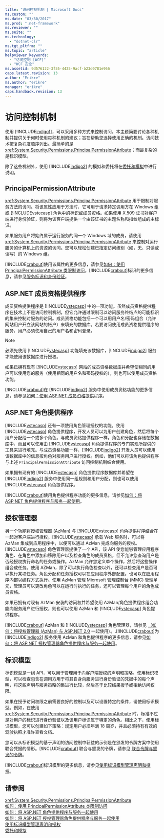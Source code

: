 ```yaml
---
title: "访问控制机制 | Microsoft Docs"
ms.custom: ""
ms.date: "03/30/2017"
ms.prod: ".net-framework"
ms.reviewer: ""
ms.suite: ""
ms.technology: 
  - "dotnet-clr"
ms.tgt_pltfrm: ""
ms.topic: "article"
helpviewer_keywords: 
  - "访问控制 [WCF]"
  - "WCF 安全"
ms.assetid: 9d576122-3f55-4425-9acf-b23d0781e966
caps.latest.revision: 13
author: "Erikre"
ms.author: "erikre"
manager: "erikre"
caps.handback.revision: 13
---
```

# 访问控制机制
使用 [!INCLUDE[indigo1](../../../../includes/indigo1-md.md)]，可以采用多种方式来控制访问。本主题简要讨论各种机制并提供关于何时使用每种机制的建议；旨在帮助您选择使用正确的机制。访问技术按复杂程度顺序列出。最简单的是 <xref:System.Security.Permissions.PrincipalPermissionAttribute>；而最复杂的是标识模型。  
  
 除了这些机制外，使用 [!INCLUDE[indigo2](../../../../includes/indigo2-md.md)] 的模拟和委托将在[委托和模拟](../../../../docs/framework/wcf/feature-details/delegation-and-impersonation-with-wcf.md)中进行说明。  
  
## PrincipalPermissionAttribute  
 <xref:System.Security.Permissions.PrincipalPermissionAttribute> 用于限制对服务方法的访问。将该属性应用于方法时，它可用于请求特定调用方在 Windows 组或 [!INCLUDE[vstecasp](../../../../includes/vstecasp-md.md)] 角色中的标识或成员资格。如果使用 X.509 证书对客户端进行身份验证，则将为该客户端提供一个由该证书的主题名称和指纹组成的主标识。  
  
 如果服务用户将始终属于运行服务的同一个 Windows 域的成员，请使用 <xref:System.Security.Permissions.PrincipalPermissionAttribute> 来控制对运行服务的计算机上的资源的访问。您可以轻松创建已指定访问级别（如，无、只读或读写）的 Windows 组。  
  
 [!INCLUDE[crabout](../../../../includes/crabout-md.md)]使用该属性的更多信息，请参见[如何：使用 PrincipalPermissionAttribute 类限制访问](../../../../docs/framework/wcf/how-to-restrict-access-with-the-principalpermissionattribute-class.md)。[!INCLUDE[crabout](../../../../includes/crabout-md.md)]标识的更多信息，请参见[服务标识和身份验证](../../../../docs/framework/wcf/feature-details/service-identity-and-authentication.md)。  
  
## ASP.NET 成员资格提供程序  
 成员资格提供程序是 [!INCLUDE[vstecasp](../../../../includes/vstecasp-md.md)] 中的一项功能。虽然成员资格提供程序在技术上不是访问控制机制，但它允许通过限制可以访问服务终结点的可能标识的集来控制对服务的访问。成员资格功能包括一个可以用用户名\/密码组合（允许网站用户开立该网站的帐户）来填充的数据库。若要访问使用成员资格提供程序的服务，用户必须使用自己的用户名和密码登录。  
  
> [!NOTE]
>  必须先使用 [!INCLUDE[vstecasp](../../../../includes/vstecasp-md.md)] 功能填充该数据库，[!INCLUDE[indigo2](../../../../includes/indigo2-md.md)] 服务才能使用该数据库进行授权。  
  
 如果已拥有现有 [!INCLUDE[vstecasp](../../../../includes/vstecasp-md.md)] 网站的成员资格数据库并希望使相同的用户可以使用您的服务（使用相同的用户名和密码授权的），则也可以使用成员资格功能。  
  
 [!INCLUDE[crabout](../../../../includes/crabout-md.md)]在 [!INCLUDE[indigo2](../../../../includes/indigo2-md.md)] 服务中使用成员资格功能的更多信息，请参见[如何：使用 ASP.NET 成员资格提供程序](../../../../docs/framework/wcf/feature-details/how-to-use-the-aspnet-membership-provider.md)。  
  
## ASP.NET 角色提供程序  
 [!INCLUDE[vstecasp](../../../../includes/vstecasp-md.md)] 还有一项使用角色管理授权的功能。使用 [!INCLUDE[vstecasp](../../../../includes/vstecasp-md.md)] 角色提供程序，开发人员可以为用户创建角色，然后将每个用户分配给一个或多个角色。与成员资格提供程序一样，角色和分配也存储在数据库中，而且可以使用由 [!INCLUDE[vstecasp](../../../../includes/vstecasp-md.md)] 角色提供程序的专门实现所提供的工具来进行填充。与成员资格功能一样，[!INCLUDE[indigo2](../../../../includes/indigo2-md.md)] 开发人员可以使用该数据库中的信息按角色对服务用户进行授权。例如，他们可以将该角色提供程序与上述 `PrincipalPermissionAttribute` 访问控制机制结合使用。  
  
 如果拥有现有的 [!INCLUDE[vstecasp](../../../../includes/vstecasp-md.md)] 角色提供程序数据库并希望在 [!INCLUDE[indigo2](../../../../includes/indigo2-md.md)] 服务中使用同一组规则和用户分配，则也可以使用 [!INCLUDE[vstecasp](../../../../includes/vstecasp-md.md)] 角色提供程序。  
  
 [!INCLUDE[crabout](../../../../includes/crabout-md.md)]使用角色提供程序功能的更多信息，请参见[如何：将 ASP.NET 角色提供程序与服务一起使用](../../../../docs/framework/wcf/feature-details/how-to-use-the-aspnet-role-provider-with-a-service.md)。  
  
## 授权管理器  
 另一个功能将授权管理器 \(AzMan\) 与 [!INCLUDE[vstecasp](../../../../includes/vstecasp-md.md)] 角色提供程序结合在一起对客户端进行授权。[!INCLUDE[vstecasp](../../../../includes/vstecasp-md.md)] 承载 Web 服务时，可以将 AzMan 集成到应用程序中，以便可以通过 AzMan 完成向服务的授权。[!INCLUDE[vstecasp](../../../../includes/vstecasp-md.md)] 角色管理器提供了一个 API，该 API 使您能够管理应用程序角色、在角色中添加和移除用户以及检查角色的成员资格，但不允许您查询用户是否经授权执行命名的任务或操作。AzMan 允许您定义单个操作，然后将这些操作组合成任务。使用 AZMan，除了可以执行角色检查以外，还可以检查用户是否可以执行某项任务。角色分配和任务授权可以在应用程序外部配置，也可以在应用程序内部以编程方式执行。使用 AzMan 管理 Microsoft 管理控制台 \(MMC\) 管理单元，管理员可以更改角色可以在运行时执行的任务，还可以管理每个用户的角色成员资格。  
  
 如果已拥有对现有 AzMan 安装的访问权并希望使用 AzMan\/角色提供程序组合功能向服务用户进行授权，则也可以使用 AzMan 和 [!INCLUDE[vstecasp](../../../../includes/vstecasp-md.md)] 角色提供程序。  
  
 [!INCLUDE[crabout](../../../../includes/crabout-md.md)] AzMan 和 [!INCLUDE[vstecasp](../../../../includes/vstecasp-md.md)] 角色管理器，请参见 [（如何：将授权管理器 \(AzMan\) 与 ASP.NET 2.0](http://go.microsoft.com/fwlink/?LinkId=88951) 一起使用）。.[!INCLUDE[crabout](../../../../includes/crabout-md.md)]为 [!INCLUDE[indigo2](../../../../includes/indigo2-md.md)] 服务使用 AzMan 和角色提供程序的更多信息，请参见[如何：将 ASP.NET 授权管理器角色提供程序与服务一起使用](../../../../docs/framework/wcf/feature-details/how-to-use-the-aspnet-authorization-manager-role-provider-with-a-service.md)。  
  
## 标识模型  
 标识模型是一组 API，可以用于管理用于向客户端授权的声明和策略。使用标识模型，可以检查包含在调用方用于将其自身向服务进行身份验证的凭据中的每个声明，将这些声明与服务策略的集进行比较，然后基于比较结果授予或拒绝访问权限。  
  
 如果在授予访问权限之前需要良好的控制以及可以设置特定的条件，请使用标识模型。例如，在使用 <xref:System.Security.Permissions.PrincipalPermissionAttribute> 时，标准不过是对用户的标识进行身份验证以及该用户标识属于特定的角色。相比之下，使用标识模型，您可以创建如下策略：规定用户必须年满 18 周岁，并且必须持有有效的驾驶执照才准许查看文档。  
  
 您可以从标识模型的基于声明的访问控制中获益的示例是在颁发的令牌方案中使用联合凭据的情形。[!INCLUDE[crabout](../../../../includes/crabout-md.md)] 联合与颁发的令牌，请参见 [联合令牌与颁发的令牌](../../../../docs/framework/wcf/feature-details/federation-and-issued-tokens.md)。  
  
 [!INCLUDE[crabout](../../../../includes/crabout-md.md)]标识模型的更多信息，请参见[使用标识模型管理声明和授权](../../../../docs/framework/wcf/feature-details/managing-claims-and-authorization-with-the-identity-model.md)。  
  
## 请参阅  
 <xref:System.Security.Permissions.PrincipalPermissionAttribute>   
 [如何：使用 PrincipalPermissionAttribute 类限制访问](../../../../docs/framework/wcf/how-to-restrict-access-with-the-principalpermissionattribute-class.md)   
 [如何：将 ASP.NET 角色提供程序与服务一起使用](../../../../docs/framework/wcf/feature-details/how-to-use-the-aspnet-role-provider-with-a-service.md)   
 [如何：将 ASP.NET 授权管理器角色提供程序与服务一起使用](../../../../docs/framework/wcf/feature-details/how-to-use-the-aspnet-authorization-manager-role-provider-with-a-service.md)   
 [使用标识模型管理声明和授权](../../../../docs/framework/wcf/feature-details/managing-claims-and-authorization-with-the-identity-model.md)   
 [委托和模拟](../../../../docs/framework/wcf/feature-details/delegation-and-impersonation-with-wcf.md)